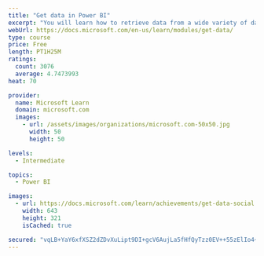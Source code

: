```yaml
---
title: "Get data in Power BI"
excerpt: "You will learn how to retrieve data from a wide variety of data sources, including Microsoft Excel, relational databases, and NoSQL data stores. You will also learn how to improve performance while retrieving data."
webUrl: https://docs.microsoft.com/en-us/learn/modules/get-data/
type: course
price: Free
length: PT1H25M
ratings:
  count: 3076
  average: 4.7473993
heat: 70

provider:
  name: Microsoft Learn
  domain: microsoft.com
  images:
    - url: /assets/images/organizations/microsoft.com-50x50.jpg
      width: 50
      height: 50

levels:
  - Intermediate

topics:
  - Power BI

images:
  - url: https://docs.microsoft.com/learn/achievements/get-data-social.png
    width: 643
    height: 321
    isCached: true

secured: "vqLB+YaY6xfXSZ2dZDvXuLipt9DI+gcV6AujLa5fHfQyTzz0EV++55zElIo4+V00S5kMJFVFo4thhSGqeEO1ol1XUDz1APgX31+2tGL64iklSgH2cPpUFRNgcrzfsvdSB8Co+bjQ2S2Iw4wvBD4AacXXfuERWJIpXTe+eQ6C5rdBe5x6+M1/Q0tUyXZGWWxzy8z3iP0NI24ays/z0TavAqC9erD5X22SZb2mnitDFWIjR1ED+hfgg7+21OAZ9o6QD1m3IvA3gUwk8kN2QTBR6e48t7nE81rzhTRkwc6n6HMeNgI0xi5roGNwBMMKKabBOgQoUUWNcWi1h28xSZ2frj2lcMWknhqwf2WNRtMtho1WTYVHsYsjRLV/4cGRxrpiR1llOknxujf6lGEa+8OTmETrT2YxfX0eTRmXg3ugTZk=;utiFWQYhTzwPQdt//J9Y2A=="
---
```



